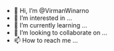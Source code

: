 - 👋 Hi, I’m @VirmanWinarno
- 👀 I’m interested in ...
- 🌱 I’m currently learning ...
- 💞️ I’m looking to collaborate on ...
- 📫 How to reach me ...

<!---
VirmanWinarno/VirmanWinarno is a ✨ special ✨ repository because its `README.md` (this file) appears on your GitHub profile.
You can click the Preview link to take a look at your changes.
--->
